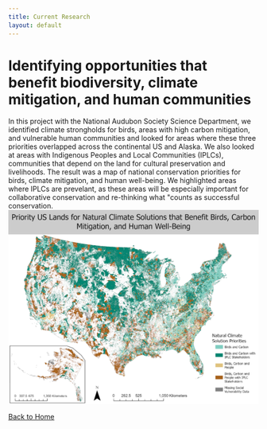 ```yaml
---
title: Current Research
layout: default
---
```

# Identifying opportunities that benefit biodiversity, climate mitigation, and human communities
In this project with the National Audubon Society Science Department, we identified climate strongholds for birds, areas with high carbon mitigation, and vulnerable human communities and looked for areas where these three priorities overlapped across the continental US and Alaska. We also looked at areas with Indigenous Peoples and Local Communities (IPLCs), communities that depend on the land for cultural preservation and livelihoods. The result was a map of national conservation priorities for birds, climate mitigation, and human well-being. We highlighted areas where IPLCs are prevelant, as these areas will be especially important for collaborative conservation and re-thinking what "counts as successful conservation. 
![Map of conservation priorities](images/NCS.png
"Priority areas for conservation across the United States that benefit birds, climate mitigation, and human well-being.")

[Back to Home](https://meilingfeng.github.io/)
